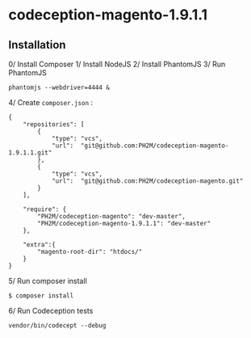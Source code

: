 # codeception-magento-1.9.1.1

## Installation

0/ Install Composer
1/ Install NodeJS
2/ Install PhantomJS
3/ Run PhantomJS

```
phantomjs --webdriver=4444 &
```

4/ Create `composer.json` :

```
{
    "repositories": [
        {
            "type": "vcs",
            "url":  "git@github.com:PH2M/codeception-magento-1.9.1.1.git"
        },
        {
            "type": "vcs",
            "url":  "git@github.com:PH2M/codeception-magento.git"
        }
    ],

    "require": {
        "PH2M/codeception-magento": "dev-master",
        "PH2M/codeception-magento-1.9.1.1": "dev-master"
    },
	
    "extra":{
        "magento-root-dir": "htdocs/"
    }
}

```


5/ Run composer install
```
$ composer install
```

6/ Run Codeception tests

```
vendor/bin/codecept --debug
```